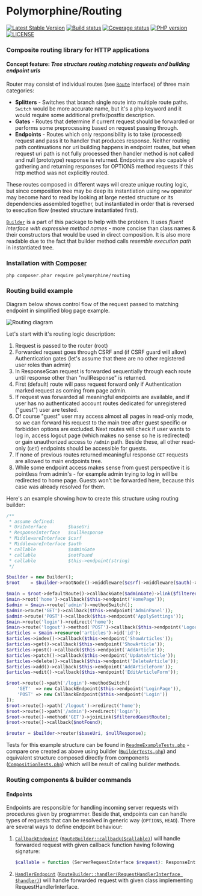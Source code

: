 # Polymorphine/Routing
[![Latest Stable Version](https://poser.pugx.org/polymorphine/routing/version)](https://packagist.org/packages/polymorphine/routing)
[![Build status](https://github.com/polymorphine/routing/workflows/build/badge.svg)](https://github.com/polymorphine/routing/actions)
[![Coverage status](https://coveralls.io/repos/github/polymorphine/routing/badge.svg?branch=develop)](https://coveralls.io/github/polymorphine/routing?branch=develop)
[![PHP version](https://img.shields.io/packagist/php-v/polymorphine/routing.svg)](https://packagist.org/packages/polymorphine/routing)
[![LICENSE](https://img.shields.io/github/license/polymorphine/routing.svg?color=blue)](LICENSE)
### Composite routing library for HTTP applications

#### Concept feature: *Tree structure routing matching requests and building endpoint urls*
Router may consist of individual routes (see [`Route`](src/Route.php) interface) of
three main categories:
* **Splitters** - Switches that branch single route into multiple route paths.
  `Switch` would be more accurate name, but it's a php keyword and it would require
  some additional prefix/postfix description.
* **Gates** - Routes that determine if current request should be forwarded or performs
  some preprocessing based on request passing through.
* **Endpoints** - Routes which only responsibility is to take (processed) request and
  pass it to handler that produces response. Neither routing path continuations nor uri
  building happens in endpoint routes, but when request uri path is not fully processed
  then handler method is not called and null (prototype) response is returned.
  Endpoints are also capable of gathering and returning responses for OPTIONS method
  requests if this http method was not explicitly routed.

These routes composed in different ways will create unique routing logic, but since
composition tree may be deep its instantiation using `new` operator may become
hard to read by looking at large nested structure or its dependencies assembled
together, but instantiated in order that is reversed to execution flow (nested
structure instantiated first).

[`Builder`](src/Builder.php) is a part of this package to help with
the problem. It uses _fluent interface with expressive method names_ - more concise than
class names & their constructors that would be used in direct composition.
It is also more readable due to the fact that builder method calls _resemble execution
path_ in instantiated tree.

### Installation with [Composer](https://getcomposer.org/)
    php composer.phar require polymorphine/routing

### Routing build example
Diagram below shows control flow of the request passed to matching endpoint in simplified blog page example.

![Routing diagram](https://user-images.githubusercontent.com/9908030/48569332-aeb2e980-e901-11e8-810e-4e447df49ce6.png)

Let's start with it's routing logic description:
1. Request is passed to the router (root)
2. Forwarded request goes through CSRF and (if CSRF guard will allow) Authentication gates (let's assume that
   there are no other registered user roles than admin)
3. In ResponseScan request is forwarded sequentially through each route until response other than "nullResponse"
   is returned.
4. First (default) route will pass request forward only if Authentication marked request as coming from
   page admin.
5. If request was forwarded all meaningful endpoints are available, and if user has no authenticated account
   routes dedicated for unregistered ("guest") user are tested.
6. Of course "guest" user may access almost all pages in read-only mode, so we can forward
   his request to the main tree after guest specific or forbidden options are excluded.
   Next routes will check if user wants to log in, access logout page (which makes no sense so he is redirected)
   or gain unauthorized access to `/admin` path. Beside these, all other read-only (`GET`) endpoints should be
   accessible for guests.
7. If none of previous routes returned meaningful response `GET` requests are allowed to main endpoints tree.
8. While some endpoint access makes sense from guest perspective it is pointless from admin's - for example admin
   trying to log in will be redirected to home page. Guests won't be forwarded here, because this case was
   already resolved for them.

Here's an example showing how to create this structure using routing builder:
```php
/**
 * assume defined:
 * UriInterface        $baseUri
 * ResponseInterface   $nullResponse
 * MiddlewareInterface $csrf
 * MiddlewareInterface $auth
 * callable            $adminGate
 * callable            $notFound
 * callable            $this->endpoint(string)
 */

$builder = new Builder();
$root    = $builder->rootNode()->middleware($csrf)->middleware($auth)->responseScan();

$main = $root->defaultRoute()->callbackGate($adminGate)->link($filteredGuestRoute)->pathSwitch();
$main->root('home')->callback($this->endpoint('HomePage'));
$admin = $main->route('admin')->methodSwitch();
$admin->route('GET')->callback($this->endpoint('AdminPanel'));
$admin->route('POST')->callback($this->endpoint('ApplySettings'));
$main->route('login')->redirect('home');
$main->route('logout')->method('POST')->callback($this->endpoint('Logout'));
$articles = $main->resource('articles')->id('id');
$articles->index()->callback($this->endpoint('ShowArticles'));
$articles->get()->callback($this->endpoint('ShowArticle'));
$articles->post()->callback($this->endpoint('AddArticle'));
$articles->patch()->callback($this->endpoint('UpdateArticle'));
$articles->delete()->callback($this->endpoint('DeleteArticle'));
$articles->add()->callback($this->endpoint('AddArticleForm'));
$articles->edit()->callback($this->endpoint('EditArticleForm'));

$root->route()->path('/login')->methodSwitch([
    'GET'  => new CallbackEndpoint($this->endpoint('LoginPage')),
    'POST' => new CallbackEndpoint($this->endpoint('Login'))
]);
$root->route()->path('/logout')->redirect('home');
$root->route()->path('/admin')->redirect('login');
$root->route()->method('GET')->joinLink($filteredGuestRoute);
$root->route()->callback($notFound);

$router = $builder->router($baseUri, $nullResponse);
```
Tests for this example structure can be found in [`ReadmeExampleTests.php`](tests/ReadmeExampleTest.php) - compare one
created as above using builder ([`BuilderTests.php`](tests/ReadmeExampleTest/BuilderTest.php)) and
equivalent structure composed directly from components ([`CompositionTests.php`](tests/ReadmeExampleTest/CompositionTest.php))
which will be result of calling builder methods.
 
### Routing components & builder commands

#### Endpoints

Endpoints are responsible for handling incoming server requests with procedures given by programmer.
Beside that, endpoints can can handle types of requests that can be resolved in generic way (`OPTIONS`, `HEAD`).
There are several ways to define endpoint behaviour:

1. [`CallbackEndpoint`](src/Route/Endpoint/CallbackEndpoint.php) ([`RouteBuilder::callback($callable)`](src/Builder/Node/RouteNode.php#L47))
  will handle forwarded request with given callback function having following signature:
    ```php
    $callable = function (ServerRequestInterface $request): ResponseInterface { ... }
    ```
2. [`HandlerEndpoint`](src/Route/Endpoint/HandlerEndpoint.php) ([`RouteBuilder::handler(RequestHandlerInterface $handler)`](src/Builder/Node/RouteNode.php#L59))
  will handle forwarded request with given class implementing RequestHandlerInterface.


